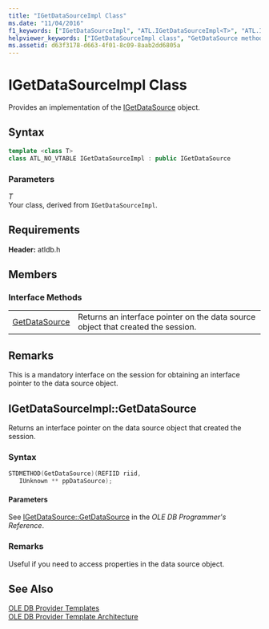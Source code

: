 ```yaml
---
title: "IGetDataSourceImpl Class"
ms.date: "11/04/2016"
f1_keywords: ["IGetDataSourceImpl", "ATL.IGetDataSourceImpl<T>", "ATL.IGetDataSourceImpl", "ATL::IGetDataSourceImpl", "ATL::IGetDataSourceImpl<T>", "GetDataSource", "IGetDataSourceImpl.GetDataSource", "IGetDataSourceImpl::GetDataSource"]
helpviewer_keywords: ["IGetDataSourceImpl class", "GetDataSource method"]
ms.assetid: d63f3178-d663-4f01-8c09-8aab2dd6805a
---
```

# IGetDataSourceImpl Class

Provides an implementation of the [IGetDataSource](/previous-versions/windows/desktop/ms709721) object.

## Syntax

```cpp
template <class T>
class ATL_NO_VTABLE IGetDataSourceImpl : public IGetDataSource
```

### Parameters

*T*<br/>
Your class, derived from `IGetDataSourceImpl`.

## Requirements

**Header:** atldb.h

## Members

### Interface Methods

|||
|-|-|
|[GetDataSource](#getdatasource)|Returns an interface pointer on the data source object that created the session.|

## Remarks

This is a mandatory interface on the session for obtaining an interface pointer to the data source object.

## <a name="getdatasource"></a> IGetDataSourceImpl::GetDataSource

Returns an interface pointer on the data source object that created the session.

### Syntax

```cpp
STDMETHOD(GetDataSource)(REFIID riid, 
   IUnknown ** ppDataSource);
```

#### Parameters

See [IGetDataSource::GetDataSource](/previous-versions/windows/desktop/ms725443) in the *OLE DB Programmer's Reference*.

### Remarks

Useful if you need to access properties in the data source object.

## See Also

[OLE DB Provider Templates](../../data/oledb/ole-db-provider-templates-cpp.md)<br/>
[OLE DB Provider Template Architecture](../../data/oledb/ole-db-provider-template-architecture.md)